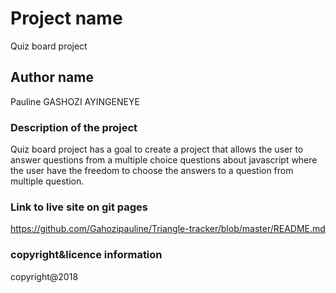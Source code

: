 # Project name
Quiz board project
## Author name
Pauline GASHOZI AYINGENEYE
### Description of the project
Quiz board project has a goal to create a project that allows the user to answer questions from a multiple choice questions about javascript where the user have the freedom to choose the answers to a question from multiple question.
### Link to live site on git pages
https://github.com/Gahozipauline/Triangle-tracker/blob/master/README.md
### copyright&licence information
copyright@2018